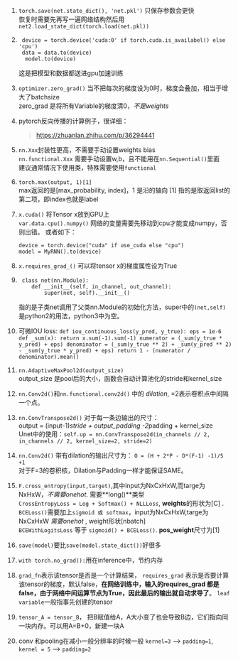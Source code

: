 1.  `torch.save(net.state_dict(), 'net.pkl')` 只保存参数会更快   
    恢复时需要先再写一遍网络结构然后用 `net2.load_state_dict(torch.load(net.pkl))`
    
2.  ```
     device = torch.device('cuda:0' if torch.cuda.is_availabel() else 'cpu')   
     data = data.to(device)   
      model.to(device)
    ```
      这是把模型和数据都送进gpu加速训练
    
3.  `optimizer.zero_grad()` 当不把每次的梯度设为0时，梯度会叠加，相当于增大了batchsize   
     zero_grad 是将所有Variable的梯度清0，*不是weights*
    
4.  pytorch反向传播的计算例子，很详细：   

    > https://zhuanlan.zhihu.com/p/36294441
    
5.  `nn.Xxx`封装性更高，不需要手动设置weights bias   
     `nn.functional.Xxx` 需要手动设置w,b，且不能用在`nn.Sequential()`里面   
     建议通常情况下使用类，特殊需要使用`functional`
    
6.  `torch.max(output, 1)[1]`   
     max返回的是[max_probability, index]，1 是沿的轴向
     [1] 指的是取返回list的第二项，即index也就是label   
    
7.  `x.cuda()` 将Tensor x放到GPU上   
     `var.data.cpu().numpy()` 网络的变量需要先移动到cpu才能变成numpy，否则出错。
     或者如下：   
     ```
     device = torch.device("cuda" if use_cuda else "cpu")
     model = MyRNN().to(device)
     ```

8. `x.requires_grad_()` 可以将tensor x的梯度属性设为True

9.  ``` 
     class net(nn.Module):
     	def __init__(self, in_channel, out_channel):
          	super(net, self).__init__()
    ```
     指的是子类net调用了父类nn.Module的初始化方法，super中的`(net,self)`是python2的用法，python3中为空。
    
10.  可微IOU loss:
    ```
    def iou_continuous_loss(y_pred, y_true):
    	eps = 1e-6
    	def _sum(x):
    		return x.sum(-1).sum(-1)
    	numerator = (_sum(y_true * y_pred) + eps)
    	denominator = (_sum(y_true ** 2) + _sum(y_pred ** 2)
                  	  - _sum(y_true * y_pred) + eps)
    	return 1 - (numerator / denominator).mean()
    ```
    
11.  `nn.AdaptiveMaxPool2d(output_size)`   
    output_size 是pool后的大小，函数会自动计算池化的stride和kernel_size
    
12. `nn.Conv2d()`和`nn.functional.conv2d()` 中的 *dilation*, =2表示卷积点中间隔一个点。

13.  `nn.ConvTranspose2d()` 对于每一条边输出的尺寸：   
    output = (input-1)*stride + output_padding -2*padding + kernel_size   
    Unet中的使用：`self.up = nn.ConvTranspose2d(in_channels // 2, in_channels // 2, kernel_size=2, stride=2)`
    
14.  `nn.Conv2d()` 带有dilation的输出尺寸为： `O = (H + 2*P - D*(F-1) -1)/S +1`   
    对于F=3的卷积核，Dilation与Padding一样才能保证SAME。
    
15.  `F.cross_entropy(input,target)`,其中input为NxCxHxW,而targe为NxHxW，*不需要onehot*. 需要**long()**类型   
    `CrossEntropyLoss = Log + Softmax() + NLLLoss`, **weights**的形状为[C] .    
    `BCELoss()`需要加上`sigmoid 或 softmax`，input为NxCxHxW,targe为NxCxHxW *需要onehot* , weight形状[nbatch]   
    `BCEWithLogitsLoss` 等于 `sigmoid() + BCELoss()`. **pos_weight**尺寸为[1]

16. `save(model)`要比`save(model.state_dict())`好很多

17. `with torch.no_grad():`用在inference中，节约内存

18. `grad_fn`表示该tensor是否是一个计算结果， `requires_grad` 表示是否要计算该tensor的梯度，默认false，**在网络训练中，输入的requires_grad 都是false，由于网络中间运算节点为True，因此最后的输出就自动求导了**。 `leaf variable`一般指事先创建的tensor

19. `tensor_A = tensor_B`， 把B赋值给A，A大小变了也会导致B边，它们指向同一块内存。可以用A=B+0，新建一块A

20. conv 和pooling在减小一般分辨率的时候一般 `kernel=3` --> `padding=1`, `kernel = 5` --> `padding=2`
